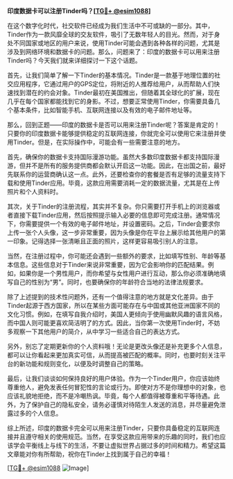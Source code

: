 **印度数据卡可以注册Tinder吗？[[TG💪+ @esim1088](https://t.me/s/esim1088)]**

在这个数字化时代，社交软件已经成为我们生活中不可或缺的一部分。其中，Tinder作为一款风靡全球的交友软件，吸引了无数年轻人的目光。然而，对于身处不同国家或地区的用户来说，使用Tinder可能会遇到各种各样的问题，尤其是涉及到网络环境和数据卡的问题。那么，问题来了：印度的数据卡可以用来注册Tinder吗？今天我们就来详细探讨一下这个话题。

首先，让我们简单了解一下Tinder的基本情况。Tinder是一款基于地理位置的社交应用程序，它通过用户的GPS定位，将附近的人推荐给用户，从而帮助人们快速找到潜在的约会对象。Tinder最初在美国推出，但随着其全球化的扩展，现在几乎在每个国家都能找到它的身影。不过，想要正常使用Tinder，你需要具备几个基本条件，比如智能手机、互联网连接以及有效的电子邮件地址等。

那么，回到正题——印度的数据卡是否可以用来注册Tinder呢？答案是肯定的！只要你的印度数据卡能够提供稳定的互联网连接，你就完全可以使用它来注册并使用Tinder。但是，在实际操作中，可能会有一些需要注意的地方。

首先，确保你的数据卡支持国际漫游功能。虽然大多数印度数据卡都支持国际漫游，但并不是所有的服务提供商都会默认开启这一功能。因此，在出国之前，最好先联系你的运营商确认这一点。此外，还要检查你的套餐是否有足够的流量支持下载和使用Tinder应用。毕竟，这款应用需要消耗一定的数据流量，尤其是在上传照片和个人资料时。

其次，关于Tinder的注册流程，其实并不复杂。你只需要打开手机上的浏览器或者直接下载Tinder应用，然后按照提示输入必要的信息即可完成注册。通常情况下，你需要提供一个有效的电子邮件地址，并设置密码。之后，Tinder会要求你上传一张个人头像，这一步非常重要，因为头像是你在平台上展示给其他用户的第一印象。记得选择一张清晰且正面的照片，这样更容易吸引别人的注意。

当然，在注册过程中，你可能还会遇到一些额外的要求，比如填写性别、年龄等基本信息。这些信息对于Tinder来说非常重要，因为它会影响你的匹配结果。例如，如果你是一个男性用户，而你希望与女性用户进行互动，那么你必须准确地填写自己的性别为“男”。同时，也要确保你的年龄符合当地的法律法规要求。

除了上述提到的技术性问题外，还有一个值得注意的地方就是文化差异。由于Tinder起源于西方国家，所以在某些方面可能存在与中国或其他亚洲国家不同的文化习惯。例如，在填写自我介绍时，美国人更倾向于使用幽默风趣的语言风格，而中国人则可能更喜欢简洁明了的方式。因此，当你第一次使用Tinder时，不妨多观察一下其他用户的简介，从中学习一些适合自己的表达方式。

另外，别忘了定期更新你的个人资料哦！无论是更改头像还是补充更多个人信息，都可以让你看起来更加真实可信，从而提高被匹配的概率。同时，也要时刻关注平台的新功能和规则变化，以便及时调整自己的策略。

最后，让我们谈谈如何保持良好的用户体验。作为一个Tinder用户，你应该始终尊重他人，避免发表任何冒犯性的言论或行为。即使对方不是你理想中的对象，也应该礼貌地拒绝，而不是冷嘲热讽。毕竟，每个人都值得被尊重和平等待遇。此外，为了保护自己的隐私安全，请务必谨慎对待陌生人发送的消息，并尽量避免泄露过多的个人信息。

综上所述，印度的数据卡完全可以用来注册Tinder，只要你具备稳定的互联网连接并且遵守相关的使用规范。当然，在享受这款应用带来的乐趣的同时，我们也应该学会平衡线上与线下的生活，不要让虚拟世界占据过多的时间和精力。希望这篇文章能对你有所帮助，祝你在Tinder上找到属于自己的幸福！

[[TG💪+ @esim1088](https://t.me/s/esim1088) ![Image](https://i.postimg.cc/4NQfJmqS/Snipaste-2025-05-13-00-14-12.png)]